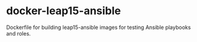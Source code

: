 # docker-leap15-ansible

Dockerfile for building leap15-ansible images for testing Ansible playbooks and roles.
